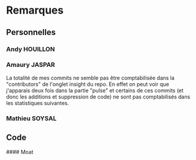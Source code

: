  # Remarques

## Personnelles

### Andy HOUILLON

### Amaury JASPAR

La totalité de mes commits ne semble pas être comptabilisée dans la "contributors" de l'onglet insight du repo.
En effet on peut voir que j'apparais deux fois dans la partie "pulse" et certains de ces commits (et donc les additions
et suppression de code) ne sont pas comptabilisés dans les statistiques suivantes. 

### Mathieu SOYSAL

## Code

#### Moat

